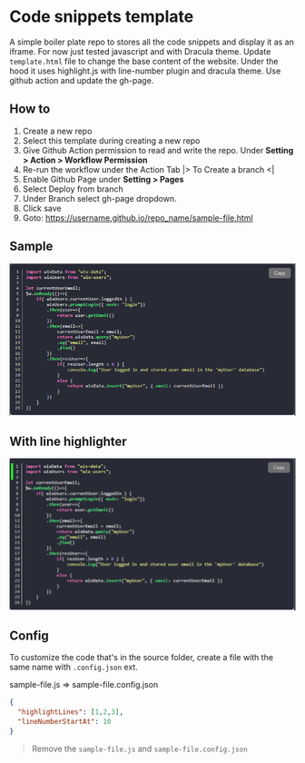 # Code snippets template
  A simple boiler plate repo to stores all the code snippets and display it as an iframe. For now just tested javascript and with Dracula theme. Update `template.html` file to change the base content of the website. Under the hood it uses highlight.js with line-number plugin and dracula theme. Use github action and update the gh-page.

## How to
1. Create a new repo 
1. Select this template during creating a new repo
1. Give Github Action permission to read and write the repo. Under **Setting > Action > Workflow Permission**
1. Re-run the workflow under the Action Tab |> To Create a branch <|
1. Enable Github Page under **Setting > Pages**
1. Select Deploy from branch
1. Under Branch select gh-page dropdown.
1. Click save
1. Goto: https://username.github.io/repo_name/sample-file.html 

## Sample

<img src="./docs/highlight.png">

## With line highlighter

<img src="./docs/line-highlight.png">

## Config
To customize the code that's in the source folder, create a file with the same name with `.config.json` ext.

sample-file.js => sample-file.config.json

```json
{
  "highlightLines": [1,2,3],
  "lineNumberStartAt": 10
}
```

> Remove the `sample-file.js` and `sample-file.config.json`


